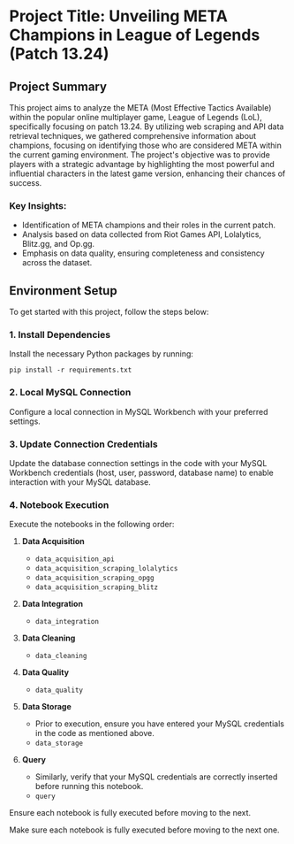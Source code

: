 # Project Title: Unveiling META Champions in League of Legends (Patch 13.24)

## Project Summary
This project aims to analyze the META (Most Effective Tactics Available) within the popular online multiplayer game, League of Legends (LoL), specifically focusing on patch 13.24. By utilizing web scraping and API data retrieval techniques, we gathered comprehensive information about champions, focusing on identifying those who are considered META within the current gaming environment. The project's objective was to provide players with a strategic advantage by highlighting the most powerful and influential characters in the latest game version, enhancing their chances of success.

### Key Insights:
- Identification of META champions and their roles in the current patch.
- Analysis based on data collected from Riot Games API, Lolalytics, Blitz.gg, and Op.gg.
- Emphasis on data quality, ensuring completeness and consistency across the dataset.

## Environment Setup
To get started with this project, follow the steps below:

### 1. Install Dependencies
Install the necessary Python packages by running:
```
pip install -r requirements.txt
```

### 2. Local MySQL Connection
Configure a local connection in MySQL Workbench with your preferred settings.

### 3. Update Connection Credentials
Update the database connection settings in the code with your MySQL Workbench credentials (host, user, password, database name) to enable interaction with your MySQL database.

### 4. Notebook Execution
Execute the notebooks in the following order:

1. **Data Acquisition**
   - `data_acquisition_api`
   - `data_acquisition_scraping_lolalytics`
   - `data_acquisition_scraping_opgg`
   - `data_acquisition_scraping_blitz`

2. **Data Integration**
   - `data_integration`

3. **Data Cleaning**
   - `data_cleaning`

4. **Data Quality**
   - `data_quality`

5. **Data Storage**
   - Prior to execution, ensure you have entered your MySQL credentials in the code as mentioned above.
   - `data_storage`

6. **Query**
   - Similarly, verify that your MySQL credentials are correctly inserted before running this notebook.
   - `query`

Ensure each notebook is fully executed before moving to the next.


Make sure each notebook is fully executed before moving to the next one.
